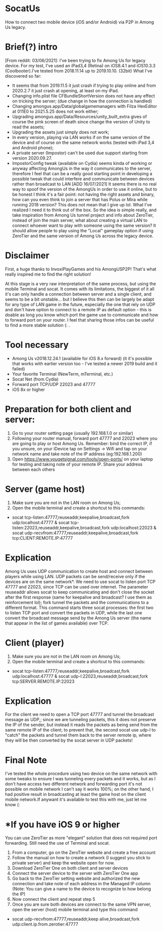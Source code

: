 # SocatUs

How to connect two mobile device (iOS and/or Android) via P2P in Among Us legacy.

# Brief(?) intro
[From reddit: 03/06/2021]: I've been trying to fix Among Us for legacy device.
For my test, I've used an iPad3,4 (Retina) on iOS8.4.1 and iOS10.3.3 (Coolbooter).I've tested from 2018.11.14 up to 2019.10.10. (32bit)
What I've discovered so far:
- It seems that  from 2019.11.5 it just crash if trying to play online and from 2020.2.7 it just crash at opening, at least on my iPad.
- Changing info.plist file CFBundleShortVersion does not have any effect on tricking the server; (due change in how the connection is handled)
- Changing amongus.app/Data/globalgamemanagers with Filza HexEditor at 011E0 to 2021.5.25 does not work either;
- Upgrading amongus.app/Data/Resources/unity_built_extra gives of course the pink screen of death since change the version of Unity to read the assets;
- Upgrading the assets just simply does not work;
- In every version, playing via LAN works if on the same version of the device and of course on the same network works (tested with iPad 3,4 and Android phone);
- A private server (Impostor) can't be used due support starting from version 2020.09.27.
- ImpostorConfig tweak (available on Cydia) seems kinda of working or anyway affecting AmongUs in the way it communicates to the server, therefore I feel that can be a really good starting point in developing a possible tweak that could interfere and communicate between devices rather than broadcast to LAN [ADD 16/07/2021]
It seems there is no real way to spoof the version of the AmongUs in order to use it online, but to be honest I think it's a fair point: not having the right assets and binary, how can you even think to join a server that has Polus or Mira while running 2018 version? This does not mean that I give up lol. What I've realized I need it to think out of the box.
So the idea is simple really, and take inspiration from Among Us tunnel project and info about ZeroTier, instead of join the main server, what about creating a virtual LAN to connect whoever want to play with someone using the same version? It should allow people to play using the "Local" gameplay option if using ZeroTier and the same version of Among Us across the legacy device.


# Disclaimer
First, a huge thanks to InvoxiPlayGames and his AmongUSP2P! That's what really inspired me to find the right solution!

At this stage is a very raw interpretation of the same process, but using the mobile Terminal and socat.
It comes with its limitations, the biggest of it all it's can only handle a connection between server and a single client, and seems to be a bit unstable...
but I believe this then can be largely be adapt for any type of LAN game in the future, especially the one that rely on UDP and don't have option to connect to a remote IP as default option - this is doable as long you know which port the game use to communicate and how to forward port on your router.
I feel that sharing those infos can be useful to find a more stable solution (: .
# Tool necessary
- Among Us v2018.12.24.1 (available for iOS 8.x forward) (it it's possible that works with earlier version too - I've tested a newer 2019 build and it failed)
- Your favorite Terminal (NewTerm, mTerminal, etc.)
- Socat Net (from Cydia)
- Forward port TCP/UDP 22023 and 47777
- iOS 8x or higher
# Preparation for both client and server:
1. Go to your router setting page (usually 192.168.1.0 or similar)
2. Following your router manual, forward port 47777 and 22023 where you are going to play or host Among Us. Remember: bind the correct IP, if you unsure, on your iDevice tap on Settings -> Wifi and tap on your network name and take note of the IP address (eg:192.168.1.200)
3. Open https://www.yougetsignal.com/tools/open-ports/ on your laptop for testing and taking note of your remote IP. Share your address between each others
# Server (game host)
1. Make sure you are not in the LAN room on Among Us;
2. Open the mobile terminal and create a shortcut to this commands:

* socat tcp-listen:47777,reuseaddr,keepalive,broadcast,fork udp:localhost:47777 & socat tcp-listen:22023,reuseaddr,keepalive,broadcast,fork udp:localhost:22023 & socat udp-recvfrom:47777,reuseaddr,keepalive,broadcast,fork tcp:CLIENT:REMOTE.IP:47777

# Explication
Among Us uses UDP communication to create host and connect between players while using LAN. UDP packets can be send/receive only if the devices are on the same network*. We need to use socat to listen port TCP 47777 and 22023, since TCP can be used over internet. The parameter reuseaddr allows socat to keep communicating and don't close the socket after the first response (same for keepalive and broadcast? I use them as reinforcement lol); fork tunnel the packets and the communications to a different format. This command starts three socat processes: the first two to listen TCP port and convert the packets in UDP, while the last one convert the broadcast message send by the Among Us server (the name that appear in the list of games available) over TCP.

# Client (player)
1. Make sure you are not in the LAN room on Among Us;
2. Open the mobile terminal and create a shortcut to this commands:

* socat tcp-listen:47777,reuseaddr,keepalive,broadcast,fork udp:localhost:47777 & socat udp-l:22023,reuseaddr,broadcast,fork tcp:SERVER.REMOTE.IP:22023

# Explication
For the client we need to open a TCP port 47777 and tunnel the broadcast message as UDP,; since we are tunneling packets, this it does not preserve the IP of the sender, but instead it reads the packets as being send from the same remote IP of the client; to prevent that, the second socat use udp-l to "catch" the packets and tunnel them back to the server remote ip, where they will be then converted by the socat server in UDP packets!

# Final Note
I've tested the whole procedure using two device on the same network with some tweaks to ensure I was tunneling every packets and it works, but as I don't have access two different network and forwarding port it's not possible on mobile network I can't say it works 100%; on the other hand, I had positive result in broadcasting at least the game host on the client mobile network.If anywant it's available to test this with me, just let me know (:

# *If you have iOS 9 or higher
You can use ZeroTier as more "elegant" solution that does not required port forwarding. Still need the use of Terminal and socat.
1. From a computer, go on the ZeroTier website and create a free account
2. Follow the manual on how to create a network (I suggest you stick to private server) and keep the website open for now.
3. Download ZeroTier One on both client and server devices
4. Connect the server device to the server with ZeroTier One app
5. Go back to the ZeroTier setting website and authorized the new connection and take note of each address in the Managed IP column (Note: You can give a name to the device to recognize to how belong the IP)
6. Now connect the client and repeat step 5
7. Once you are sure both devices are connect to the same VPN server, open the server (host) mobile terminal and type this command

* socat udp-recvfrom:47777,reuseaddr,keep alive,broadcast,fork udp:client.ip.from.zerotier:47777
